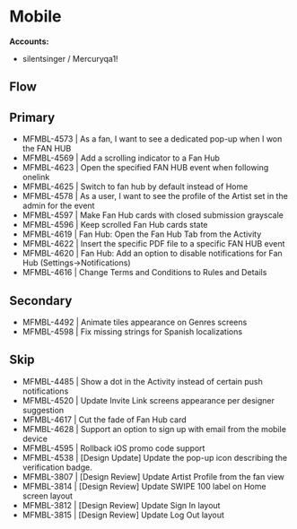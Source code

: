 # Mobile
**Accounts:**
- silentsinger / Mercuryqa1!

## Flow


## Primary
- MFMBL-4573 | As a fan, I want to see a dedicated pop-up when I won the FAN HUB
- MFMBL-4569 | Add a scrolling indicator to a Fan Hub
- MFMBL-4623 | Open the specified FAN HUB event when following onelink
- MFMBL-4625 | Switch to fan hub by default instead of Home
- MFMBL-4578 | As a user, I want to see the profile of the Artist set in the admin for the event
- MFMBL-4597 | Make Fan Hub cards with closed submission grayscale
- MFMBL-4596 | Keep scrolled Fan Hub cards state
- MFMBL-4619 | Fan Hub: Open the Fan Hub Tab from the Activity
- MFMBL-4622 | Insert the specific PDF file to a specific FAN HUB event
- MFMBL-4620 | Fan Hub: Add an option to disable notifications for Fan Hub (Settings->Notifications)
- MFMBL-4616 | Change Terms and Conditions to Rules and Details

## Secondary
- MFMBL-4492 | Animate tiles appearance on Genres screens
- MFMBL-4598 | Fix missing strings for Spanish localizations

## Skip
- MFMBL-4485 | Show a dot in the Activity instead of certain push notifications
- MFMBL-4520 | Update Invite Link screens appearance per designer suggestion
- MFMBL-4617 | Cut the fade of Fan Hub card
- MFMBL-4628 | Support an option to sign up with email from the mobile device
- MFMBL-4595 | Rollback iOS promo code support
- MFMBL-4538 | [Design Update] Update the pop-up icon describing the verification badge.
- MFMBL-3807 | [Design Review] Update Artist Profile from the fan view
- MFMBL-3814 | [Design Review] Update SWIPE 100 label on Home screen layout
- MFMBL-3812 | [Design Review] Update Sign In layout
- MFMBL-3815 | [Design Review] Update Log Out layout

